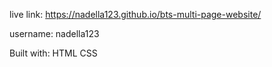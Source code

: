 live link: https://nadella123.github.io/bts-multi-page-website/

username: nadella123


Built with:
HTML
CSS
